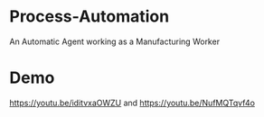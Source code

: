 # Process-Automation
An Automatic Agent working as a Manufacturing Worker

# Demo
https://youtu.be/iditvxaOWZU and https://youtu.be/NufMQTqvf4o
